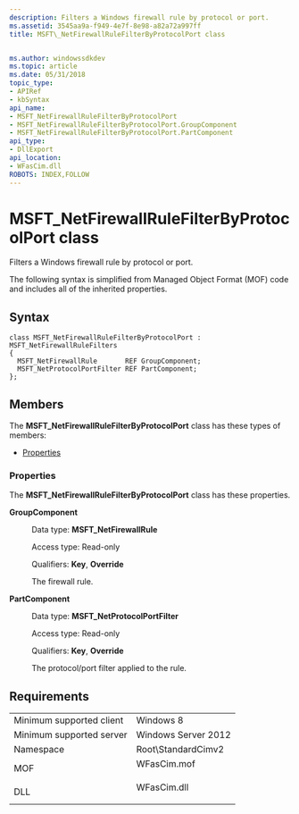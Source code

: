 ```yaml
---
description: Filters a Windows firewall rule by protocol or port.
ms.assetid: 3545aa9a-f949-4e7f-8e98-a82a72a997ff
title: MSFT\_NetFirewallRuleFilterByProtocolPort class


ms.author: windowssdkdev
ms.topic: article
ms.date: 05/31/2018
topic_type: 
- APIRef
- kbSyntax
api_name: 
- MSFT_NetFirewallRuleFilterByProtocolPort
- MSFT_NetFirewallRuleFilterByProtocolPort.GroupComponent
- MSFT_NetFirewallRuleFilterByProtocolPort.PartComponent
api_type: 
- DllExport
api_location: 
- WFasCim.dll
ROBOTS: INDEX,FOLLOW
---
```


# MSFT\_NetFirewallRuleFilterByProtocolPort class

Filters a Windows firewall rule by protocol or port.

The following syntax is simplified from Managed Object Format (MOF) code and includes all of the inherited properties.

## Syntax

``` syntax
class MSFT_NetFirewallRuleFilterByProtocolPort : MSFT_NetFirewallRuleFilters
{
  MSFT_NetFirewallRule       REF GroupComponent;
  MSFT_NetProtocolPortFilter REF PartComponent;
};
```

## Members

The **MSFT\_NetFirewallRuleFilterByProtocolPort** class has these types of members:

-   [Properties](#properties)

### Properties

The **MSFT\_NetFirewallRuleFilterByProtocolPort** class has these properties.

<dl> <dt>

**GroupComponent**
</dt> <dd> <dl> <dt>

Data type: **MSFT\_NetFirewallRule**
</dt> <dt>

Access type: Read-only
</dt> <dt>

Qualifiers: **Key**, **Override**
</dt> </dl>

The firewall rule.

</dd> <dt>

**PartComponent**
</dt> <dd> <dl> <dt>

Data type: **MSFT\_NetProtocolPortFilter**
</dt> <dt>

Access type: Read-only
</dt> <dt>

Qualifiers: **Key**, **Override**
</dt> </dl>

The protocol/port filter applied to the rule.

</dd> </dl>

## Requirements



|                                     |                                                                                        |
|-------------------------------------|----------------------------------------------------------------------------------------|
| Minimum supported client<br/> | Windows 8<br/>                                                                   |
| Minimum supported server<br/> | Windows Server 2012<br/>                                                         |
| Namespace<br/>                | Root\\StandardCimv2<br/>                                                         |
| MOF<br/>                      | <dl> <dt>WFasCim.mof</dt> </dl> |
| DLL<br/>                      | <dl> <dt>WFasCim.dll</dt> </dl> |



 

 




